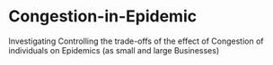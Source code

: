 # Congestion-in-Epidemic
Investigating Controlling the trade-offs of the effect of Congestion of individuals on Epidemics (as small and large Businesses)
